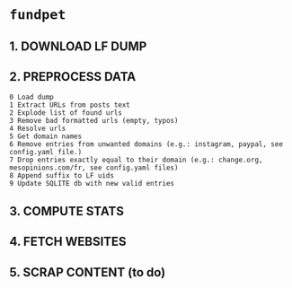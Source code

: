 # `fundpet`


## 1. DOWNLOAD LF DUMP

## 2. PREPROCESS DATA


 
```
0 Load dump
1 Extract URLs from posts text
2 Explode list of found urls
3 Remove bad formatted urls (empty, typos)
4 Resolve urls
5 Get domain names
6 Remove entries from unwanted domains (e.g.: instagram, paypal, see config.yaml file.)
7 Drop entries exactly equal to their domain (e.g.: change.org, mesopinions.com/fr, see config.yaml files)
8 Append suffix to LF uids
9 Update SQLITE db with new valid entries
```

## 3. COMPUTE STATS

## 4. FETCH WEBSITES

## 5. SCRAP CONTENT (to do)
